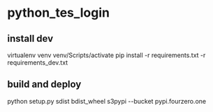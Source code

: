 # python_tes_login

## install dev
virtualenv venv
venv/Scripts/activate
pip install -r requirements.txt -r requirements_dev.txt

## build and deploy
python setup.py sdist bdist_wheel
s3pypi --bucket pypi.fourzero.one